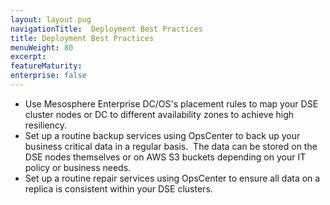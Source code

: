 ```yaml
---
layout: layout.pug
navigationTitle:  Deployment Best Practices
title: Deployment Best Practices
menuWeight: 80
excerpt:
featureMaturity:
enterprise: false
---
```


<!-- This source repo for this topic is https://github.com/mesosphere/dse-private -->


- Use Mesosphere Enterprise DC/OS's placement rules to map your DSE cluster nodes or DC to different availability zones to achieve high resiliency.
- Set up a routine backup services using OpsCenter to back up your business critical data in a regular basis.  The data can be stored on the DSE nodes themselves or on AWS S3 buckets depending on your IT policy or business needs.
- Set up a routine repair services using OpsCenter to ensure all data on a replica is consistent within your DSE clusters.

